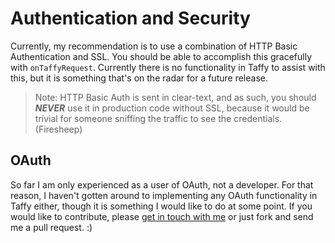 # Authentication and Security

Currently, my recommendation is to use a combination of HTTP Basic Authentication and SSL. You should be able to accomplish this gracefully with `onTaffyRequest`. Currently there is no functionality in Taffy to assist with this, but it is something that's on the radar for a future release.

>Note: HTTP Basic Auth is sent in clear-text, and as such, you should _**NEVER**_ use it in production code without SSL, because it would be trivial for someone sniffing the traffic to see the credentials. (Firesheep)

## OAuth

So far I am only experienced as a user of OAuth, not a developer. For that reason, I haven't gotten around to implementing any OAuth functionality in Taffy either, though it is something I would like to do at some point. If you would like to contribute, please [get in touch with me](http://fusiongrokker.com/page/contact-me) or just fork and send me a pull request. :)